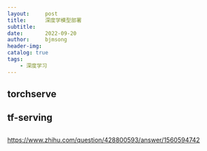 ```yaml
---
layout:     post
title:      深度学模型部署
subtitle:   
date:       2022-09-20
author:     bjmsong
header-img: 
catalog: true
tags:
    - 深度学习
---
```

## torchserve

## tf-serving


##
https://www.zhihu.com/question/428800593/answer/1560594742
